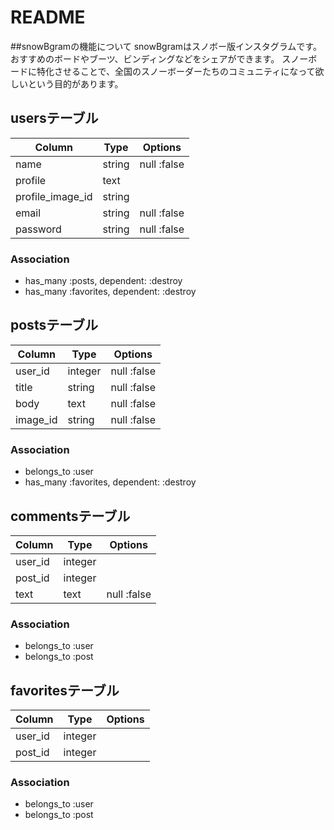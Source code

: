 # README

##snowBgramの機能について
snowBgramはスノボー版インスタグラムです。
おすすめのボードやブーツ、ビンディングなどをシェアができます。
スノーボードに特化させることで、全国のスノーボーダーたちのコミュニティになって欲しいという目的があります。

## usersテーブル
|Column|Type|Options|
|------|----|-------|
|name|string|null :false|
|profile|text||
|profile_image_id|string||
|email|string|null :false|
|password|string|null :false|

### Association
- has_many :posts, dependent: :destroy
- has_many :favorites, dependent: :destroy


## postsテーブル
|Column|Type|Options|
|------|----|-------|
|user_id|integer|null :false|
|title|string|null :false|
|body|text|null :false|
|image_id|string|null :false|

### Association
- belongs_to :user
- has_many :favorites, dependent: :destroy

## commentsテーブル
|Column|Type|Options|
|------|----|-------|
|user_id|integer||
|post_id|integer||
|text|text|null :false|

### Association
- belongs_to :user
- belongs_to :post


## favoritesテーブル
|Column|Type|Options|
|------|----|-------|
|user_id|integer||
|post_id|integer||

### Association
- belongs_to :user
- belongs_to :post